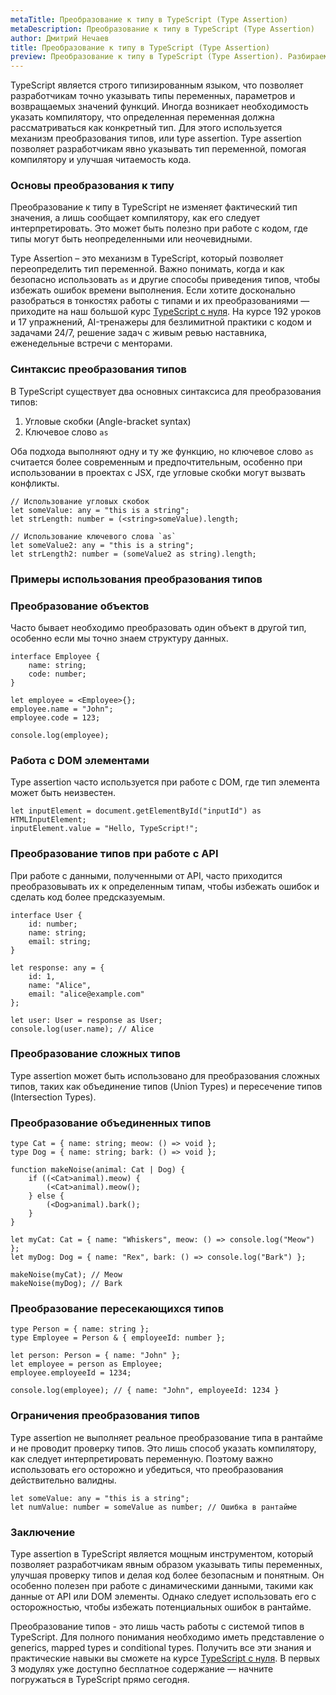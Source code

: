 ```yaml
---
metaTitle: Преобразование к типу в TypeScript (Type Assertion)
metaDescription: Преобразование к типу в TypeScript (Type Assertion)
author: Дмитрий Нечаев
title: Преобразование к типу в TypeScript (Type Assertion)
preview: Преобразование к типу в TypeScript (Type Assertion). Разбираем примеры использования
---
```


TypeScript является строго типизированным языком, что позволяет разработчикам точно указывать типы переменных, параметров и возвращаемых значений функций. Иногда возникает необходимость указать компилятору, что определенная переменная должна рассматриваться как конкретный тип. Для этого используется механизм преобразования типов, или type assertion. Type assertion позволяет разработчикам явно указывать тип переменной, помогая компилятору и улучшая читаемость кода.

### Основы преобразования к типу

Преобразование к типу в TypeScript не изменяет фактический тип значения, а лишь сообщает компилятору, как его следует интерпретировать. Это может быть полезно при работе с кодом, где типы могут быть неопределенными или неочевидными.

Type Assertion – это механизм в TypeScript, который позволяет переопределить тип переменной. Важно понимать, когда и как безопасно использовать `as` и другие способы приведения типов, чтобы избежать ошибок времени выполнения. Если хотите досконально разобраться в тонкостях работы с типами и их преобразованиями — приходите на наш большой курс [TypeScript с нуля](https://purpleschool.ru/course/typescript?utm_source=knowledgebase&utm_medium=text&utm_campaign=Preobrazovanie_k_tipu_v_TypeScript_(Type_Assertion)). На курсе 192 уроков и 17 упражнений, AI-тренажеры для безлимитной практики с кодом и задачами 24/7, решение задач с живым ревью наставника, еженедельные встречи с менторами.

### Синтаксис преобразования типов

В TypeScript существует два основных синтаксиса для преобразования типов:

1. Угловые скобки (Angle-bracket syntax)
2. Ключевое слово `as`

Оба подхода выполняют одну и ту же функцию, но ключевое слово `as` считается более современным и предпочтительным, особенно при использовании в проектах с JSX, где угловые скобки могут вызвать конфликты.

```tsx
// Использование угловых скобок
let someValue: any = "this is a string";
let strLength: number = (<string>someValue).length;

// Использование ключевого слова `as`
let someValue2: any = "this is a string";
let strLength2: number = (someValue2 as string).length;

```

### Примеры использования преобразования типов

### Преобразование объектов

Часто бывает необходимо преобразовать один объект в другой тип, особенно если мы точно знаем структуру данных.

```tsx
interface Employee {
    name: string;
    code: number;
}

let employee = <Employee>{};
employee.name = "John";
employee.code = 123;

console.log(employee);

```

### Работа с DOM элементами

Type assertion часто используется при работе с DOM, где тип элемента может быть неизвестен.

```tsx
let inputElement = document.getElementById("inputId") as HTMLInputElement;
inputElement.value = "Hello, TypeScript!";

```

### Преобразование типов при работе с API

При работе с данными, полученными от API, часто приходится преобразовывать их к определенным типам, чтобы избежать ошибок и сделать код более предсказуемым.

```tsx
interface User {
    id: number;
    name: string;
    email: string;
}

let response: any = {
    id: 1,
    name: "Alice",
    email: "alice@example.com"
};

let user: User = response as User;
console.log(user.name); // Alice

```

### Преобразование сложных типов

Type assertion может быть использовано для преобразования сложных типов, таких как объединение типов (Union Types) и пересечение типов (Intersection Types).

### Преобразование объединенных типов

```tsx
type Cat = { name: string; meow: () => void };
type Dog = { name: string; bark: () => void };

function makeNoise(animal: Cat | Dog) {
    if ((<Cat>animal).meow) {
        (<Cat>animal).meow();
    } else {
        (<Dog>animal).bark();
    }
}

let myCat: Cat = { name: "Whiskers", meow: () => console.log("Meow") };
let myDog: Dog = { name: "Rex", bark: () => console.log("Bark") };

makeNoise(myCat); // Meow
makeNoise(myDog); // Bark

```

### Преобразование пересекающихся типов

```tsx
type Person = { name: string };
type Employee = Person & { employeeId: number };

let person: Person = { name: "John" };
let employee = person as Employee;
employee.employeeId = 1234;

console.log(employee); // { name: "John", employeeId: 1234 }

```

### Ограничения преобразования типов

Type assertion не выполняет реальное преобразование типа в рантайме и не проводит проверку типов. Это лишь способ указать компилятору, как следует интерпретировать переменную. Поэтому важно использовать его осторожно и убедиться, что преобразования действительно валидны.

```tsx
let someValue: any = "this is a string";
let numValue: number = someValue as number; // Ошибка в рантайме

```

### Заключение

Type assertion в TypeScript является мощным инструментом, который позволяет разработчикам явным образом указывать типы переменных, улучшая проверку типов и делая код более безопасным и понятным. Он особенно полезен при работе с динамическими данными, такими как данные от API или DOM элементы. Однако следует использовать его с осторожностью, чтобы избежать потенциальных ошибок в рантайме.

Преобразование типов - это лишь часть работы с системой типов в TypeScript. Для полного понимания необходимо иметь представление о generics, mapped types и conditional types. Получить все эти знания и практические навыки вы сможете на курсе [TypeScript с нуля](https://purpleschool.ru/course/typescript?utm_source=knowledgebase&utm_medium=text&utm_campaign=Preobrazovanie_k_tipu_v_TypeScript_(Type_Assertion)). В первых 3 модулях уже доступно бесплатное содержание — начните погружаться в TypeScript прямо сегодня.
